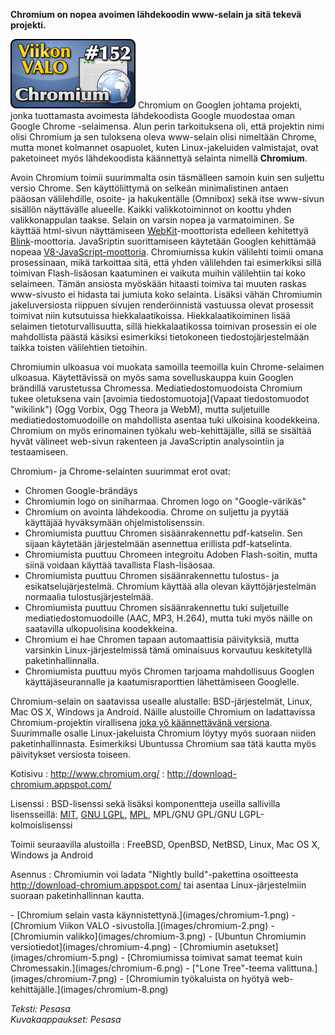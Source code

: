 <!--
Title: Chromium
Week: 3x48
Number: 152
Date: 2013/11/24
Pageimage: valo152-chromium.png
Tags: Linux,Windows,Mac OS X,FreeBSD,OpenBSD,NetBSD,Android,Internet,Www-selain
-->

**Chromium on nopea avoimen lähdekoodin www-selain ja sitä tekevä
projekti.**

![](images/valo152-chromium.png "fig:valo152-chromium.png") Chromium on Googlen
johtama projekti, jonka tuottamasta avoimesta lähdekoodista Google
muodostaa oman Google Chrome -selaimensa. Alun perin tarkoituksena oli,
että projektin nimi olisi Chromium ja sen tuloksena oleva www-selain
olisi nimeltään Chrome, mutta monet kolmannet osapuolet, kuten
Linux-jakeluiden valmistajat, ovat paketoineet myös lähdekoodista
käännettyä selainta nimellä **Chromium**.

Avoin Chromium toimii suurimmalta osin täsmälleen samoin kuin sen
suljettu versio Chrome. Sen käyttöliittymä on selkeän minimalistinen
antaen pääosan välilehdille, osoite- ja hakukentälle (Omnibox) sekä itse
www-sivun sisällön näyttävälle alueelle. Kaikki valikkotoiminnot on
koottu yhden valikkonappulan taakse. Selain on varsin nopea ja
varmatoiminen. Se käyttää html-sivun näyttämiseen
[WebKit](http://fi.wikipedia.org/wiki/WebKit)-moottorista edelleen
kehitettyä
[Blink](http://fi.wikipedia.org/wiki/Blink_(selainmoottori))-moottoria.
JavaSriptin suorittamiseen käytetään Googlen kehittämää nopeaa
[V8-JavaScript-moottoria](http://en.wikipedia.org/wiki/V8_(JavaScript_engine)).
Chromiumissa kukin välilehti toimii omana prosessinaan, mikä tarkoittaa
sitä, että yhden välilehden tai esimerkiksi sillä toimivan
Flash-lisäosan kaatuminen ei vaikuta muihin välilehtiin tai koko
selaimeen. Tämän ansiosta myöskään hitaasti toimiva tai muuten raskas
www-sivusto ei hidasta tai jumiuta koko selainta. Lisäksi vähän
Chromiumin jakeluversiosta riippuen sivujen renderöinnistä vastuussa
olevat prosessit toimivat niin kutsutuissa hiekkalaatikoissa.
Hiekkalaatikoiminen lisää selaimen tietoturvallisuutta, sillä
hiekkalaatikossa toimivan prosessin ei ole mahdollista päästä käsiksi
esimerkiksi tietokoneen tiedostojärjestelmään taikka toisten välilehtien
tietoihin.

Chromiumin ulkoasua voi muokata samoilla teemoilla kuin Chrome-selaimen
ulkoasua. Käytettävissä on myös sama sovelluskauppa kuin Googlen
brändillä varustetussa Chromessa. Mediatiedostomuodoista Chromium tukee
oletuksena vain [avoimia
tiedostomuotoja](Vapaat tiedostomuodot "wikilink") (Ogg Vorbix, Ogg
Theora ja WebM), mutta suljetuille mediatiedostomuodoille on mahdollista
asentaa tuki ulkoisina koodekkeina. Chromium on myös erinomainen työkalu
web-kehittäjälle, sillä se sisältää hyvät välineet web-sivun rakenteen
ja JavaScriptin analysointiin ja testaamiseen.

Chromium- ja Chrome-selainten suurimmat erot ovat:

-   Chromen Google-brändäys
-   Chromiumin logo on siniharmaa. Chromen logo on "Google-värikäs"
-   Chromium on avointa lähdekoodia. Chrome on suljettu ja pyytää
    käyttäjää hyväksymään ohjelmistolisenssin.
-   Chromiumista puuttuu Chromen sisäänrakennettu pdf-katselin. Sen
    sijaan käytetään järjestelmään asennettua erillista pdf-katselinta.
-   Chromiumista puuttuu Chromeen integroitu Adoben Flash-soitin, mutta
    siinä voidaan käyttää tavallista Flash-lisäosaa.
-   Chromiumista puuttuu Chromen sisäänrakennettu tulostus- ja
    esikatselujärjestelmä. Chromium käyttää alla olevan
    käyttöjärjestelmän normaalia tulostusjärjestelmää.
-   Chromiumista puuttuu Chromen sisäänrakennettu tuki suljetuille
    mediatiedostomuodoille (AAC, MP3, H.264), mutta tuki myös näille on
    saatavilla ulkopuolisina koodekkeina.
-   Chromium ei hae Chromen tapaan automaattisia päivityksiä, mutta
    varsinkin Linux-järjestelmissä tämä ominaisuus korvautuu
    keskitetyllä paketinhallinnalla.
-   Chromiumista puuttuu myös Chromen tarjoama mahdollisuus Googlen
    käyttäjäseurannalle ja kaatumisraporttien lähettämiseen Googlelle.

Chromium-selain on saatavissa usealle alustalle: BSD-järjestelmät,
Linux, Mac OS X, Windows ja Android. Näille alustoille Chromium on
ladattavissa Chromium-projektin virallisena [joka yö käännettävänä
versiona](http://download-chromium.appspot.com/). Suurimmalle osalle
Linux-jakeluista Chromium löytyy myös suoraan niiden paketinhallinnasta.
Esimerkiksi Ubuntussa Chromium saa tätä kautta myös päivitykset
versiosta toiseen.

Kotisivu
:   <http://www.chromium.org/>
:   <http://download-chromium.appspot.com/>

Lisenssi
:   BSD-lisenssi sekä lisäksi komponentteja useilla sallivilla
    lisensseillä: [MIT](MIT), [GNU LGPL](GNU_LGPL),
    [MPL](http://en.wikipedia.org/wiki/Mozilla_Public_License), MPL/GNU
    GPL/GNU LGPL-kolmoislisenssi

Toimii seuraavilla alustoilla
:   FreeBSD, OpenBSD, NetBSD, Linux, Mac OS X, Windows ja Android

Asennus
:   Chromiumin voi ladata "Nightly build"-pakettina osoitteesta
    <http://download-chromium.appspot.com/> tai asentaa
    Linux-järjestelmiin suoraan paketinhallinnan kautta.

<div class="psgallery" markdown="1">
-   [Chromium selain vasta käynnistettynä.](images/chromium-1.png)
-   [Chromium Viikon VALO -sivustolla.](images/chromium-2.png)
-   [Chromiumin valikko](images/chromium-3.png)
-   [Ubuntun Chromiumin versiotiedot](images/chromium-4.png)
-   [Chromiumin asetukset](images/chromium-5.png)
-   [Chromiumissa toimivat samat teemat kuin
    Chromessakin.](images/chromium-6.png)
-   ["Lone Tree"-teema valittuna.](images/chromium-7.png)
-   [Chromiumin työkaluista on hyötyä
    web-kehittäjälle.](images/chromium-8.png)
</div>

*Teksti: Pesasa* <br />
*Kuvakaappaukset: Pesasa*

